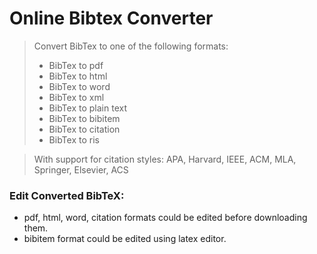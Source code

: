 # Online Bibtex Converter

> Convert BibTex to one of the following formats:
> * BibTex to pdf
> * BibTex to html
> * BibTex to word
> * BibTex to xml
> * BibTex to plain text
> * BibTex to bibitem
> * BibTex to citation
> * BibTex to ris 

> With support for citation styles: APA, Harvard, IEEE, ACM, MLA, Springer, Elsevier, ACS

### Edit Converted BibTeX:

 * pdf, html, word, citation formats could be edited before downloading them.
 * bibitem format could be edited using latex editor.
